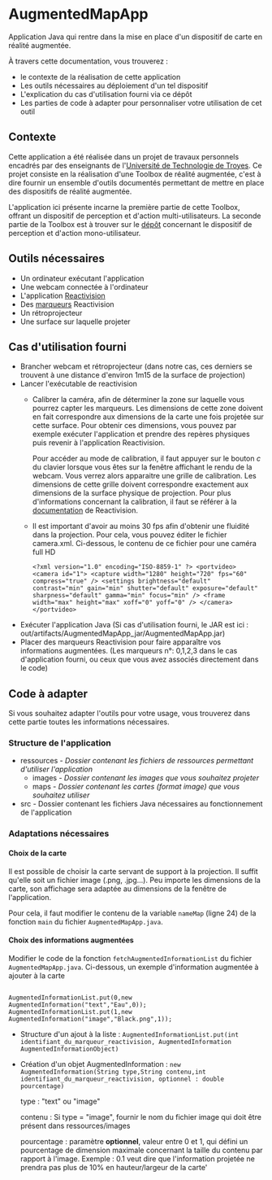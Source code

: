 # AugmentedMapApp

Application Java qui rentre dans la mise en place d'un dispositif de carte en réalité augmentée.

À travers cette documentation, vous trouverez :
- le contexte de la réalisation de cette application
- Les outils nécessaires au déploiement d'un tel dispositif
- L'explication du cas d'utilisation fourni via ce dépôt
- Les parties de code à adapter pour personnaliser votre utilisation de cet outil
## Contexte

Cette application a été réalisée dans un projet de travaux personnels encadrés par des enseignants de l'[Université de Technologie de Troyes](https://www.utt.fr/). Ce projet consiste en la réalisation d'une Toolbox de réalité augmentée, c'est à dire fournir un ensemble d'outils documentés permettant de mettre en place des dispositifs de réalité augmentée. 

L'application ici présente incarne la première partie de cette Toolbox, offrant un dispositif de perception et d'action multi-utilisateurs. La seconde partie de la Toolbox est à trouver sur le [dépôt](https://github.com/guibzy/AugmentedMobileApp) concernant le dispositif de perception et d'action mono-utilisateur.  

## Outils nécessaires

- Un ordinateur exécutant l'application
- Une webcam connectée à l'ordinateur
- L'application [Reactivision](http://reactivision.sourceforge.net/#files)
- Des [marqueurs](https://github.com/mkalten/reacTIVision/blob/master/symbols/amoeba/default.pdf) Reactivision
- Un rétroprojecteur
- Une surface sur laquelle projeter


## Cas d'utilisation fourni
- Brancher webcam et rétroprojecteur (dans notre cas, ces derniers se trouvent à une distance d'environ 1m15 de la surface de projection)
- Lancer l'exécutable de reactivision
    - Calibrer la caméra, afin de déterminer la zone sur laquelle vous pourrez capter les marqueurs. Les dimensions de cette zone doivent en fait correspondre aux dimensions de la carte une fois projetée sur cette surface. Pour obtenir ces dimensions, vous pouvez par exemple exécuter l'application et prendre des repères physiques puis revenir à l'application Reactivision.
    
        Pour accéder au mode de calibration, il faut appuyer sur le bouton *c* du clavier lorsque vous êtes sur la fenêtre affichant le rendu de la webcam. Vous verrez alors apparaitre une grille de calibration. Les dimensions de cette grille doivent correspondre exactement aux dimensions de la surface physique de projection. Pour plus d'informations concernant la calibration, il faut se référer à la [documentation](https://github.com/mkalten/reacTIVision#calibration-and-distortion) de Reactivision.
    - Il est important d'avoir au moins 30 fps afin d'obtenir une fluidité dans la projection. Pour cela, vous pouvez éditer le fichier camera.xml. Ci-dessous, le contenu de ce fichier pour une caméra full HD
        
        `<?xml version="1.0" encoding="ISO-8859-1" ?>
            <portvideo>
                <camera id="1">
                    <capture width="1280" height="720" fps="60" compress="true" />
                    <settings brightness="default" contrast="min" gain="min" shutter="default" exposure="default" sharpness="default" gamma="min" focus="min" />
                    <frame width="max" height="max" xoff="0" yoff="0" />
                </camera>
            </portvideo>`
- Exécuter l'application Java (Si cas d'utilisation fourni, le JAR est ici : out/artifacts/AugmentedMapApp_jar/AugmentedMapApp.jar)
- Placer des marqueurs Reactivision pour faire apparaître vos informations augmentées. (Les marqueurs n°: 0,1,2,3 dans le cas d'application fourni, ou ceux que vous avez associés directement dans le code)
        

## Code à adapter

Si vous souhaitez adapter l'outils pour votre usage, vous trouverez dans cette partie toutes les informations nécessaires.
### Structure de l'application
- ressources - *Dossier contenant les fichiers de ressources permettant d'utiliser l'application*
    - images - *Dossier contenant les images que vous souhaitez projeter*
    - maps - *Dossier contenant les cartes (format image) que vous souhaitez utiliser*
- src - Dossier contenant les fichiers Java nécessaires au fonctionnement de l'application

### Adaptations nécessaires

#### Choix de la carte
Il est possible de choisir la carte servant de support à la projection. Il suffit qu'elle soit un fichier image (.png, .jpg...). Peu importe les dimensions de la carte, son affichage sera adaptée au dimensions de la fenêtre de l'application.

Pour cela, il faut modifier le contenu de la variable `nameMap` (ligne 24) de la fonction `main` du fichier `AugmentedMapApp.java`.

#### Choix des informations augmentées

Modifier le code de la fonction `fetchAugmentedInformationList` du fichier `AugmentedMapApp.java`. Ci-dessous, un exemple d'information augmentée à ajouter à la carte
<pre><code>
AugmentedInformationList.put(0,new AugmentedInformation("text","Eau",0));
AugmentedInformationList.put(1,new AugmentedInformation("image","Black.png",1));
</code></pre>


- Structure d'un ajout à la liste : `AugmentedInformationList.put(int identifiant_du_marqueur_reactivision, AugmentedInformation AugmentedInformationObject)`

- Création d'un objet AugmentedInformation :
`new AugmentedInformation(String type,String contenu,int identifiant_du_marqueur_reactivision, optionnel : double pourcentage)`

    type : "text" ou "image"

    contenu : Si type = "image", fournir le nom du fichier image qui doit être présent dans ressources/images

    pourcentage : paramètre **optionnel**, valeur entre 0 et 1, qui défini un pourcentage de dimension maximale concernant la taille du contenu par rapport à l'image. Exemple : 0.1 veut dire que l'information projetée ne prendra pas plus de 10% en hauteur/largeur de la carte'